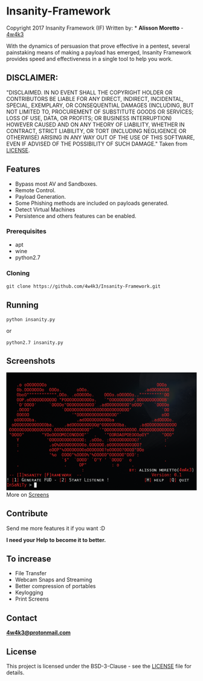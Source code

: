 # Insanity-Framework
Copyright 2017 Insanity Framework (IF)
Written by: * **Alisson Moretto** - [4w4k3](https://github.com/4w4k3)

With the dynamics of persuasion that prove effective in a pentest, several painstaking means of making a payload has emerged, Insanity Framework provides speed and effectiveness in a single tool to help you work.

## DISCLAIMER: 

"DISCLAIMED. IN NO EVENT SHALL THE COPYRIGHT HOLDER OR CONTRIBUTORS BE LIABLE
FOR ANY DIRECT, INDIRECT, INCIDENTAL, SPECIAL, EXEMPLARY, OR CONSEQUENTIAL
DAMAGES (INCLUDING, BUT NOT LIMITED TO, PROCUREMENT OF SUBSTITUTE GOODS OR
SERVICES; LOSS OF USE, DATA, OR PROFITS; OR BUSINESS INTERRUPTION) HOWEVER
CAUSED AND ON ANY THEORY OF LIABILITY, WHETHER IN CONTRACT, STRICT LIABILITY,
OR TORT (INCLUDING NEGLIGENCE OR OTHERWISE) ARISING IN ANY WAY OUT OF THE USE
OF THIS SOFTWARE, EVEN IF ADVISED OF THE POSSIBILITY OF SUCH DAMAGE."
Taken from [LICENSE](LICENSE).

## Features 

- Bypass most AV and Sandboxes.
- Remote Control.
- Payload Generation.
- Some Phishing methods are included on payloads generated.
- Detect Virtual Machines
- Persistence and others features can be enabled.

### Prerequisites

* apt
* wine
* python2.7

### Cloning
```
git clone https://github.com/4w4k3/Insanity-Framework.git
```

## Running
```
python insanity.py
```
or
```
python2.7 insanity.py
```

## Screenshots
![Shot](https://github.com/4w4k3/Insanity-Framework/blob/master/Screens/shot.png)
More on [Screens](Screens)

## Contribute
Send me more features it if you want :D

**I need your Help to become it to better.**

## To increase
- File Transfer
- Webcam Snaps and Streaming
- Better compression of portables
- Keylogging
- Print Screens

## Contact
**4w4k3@protonmail.com**

## License

This project is licensed under the BSD-3-Clause - see the [LICENSE](LICENSE) file for details.
